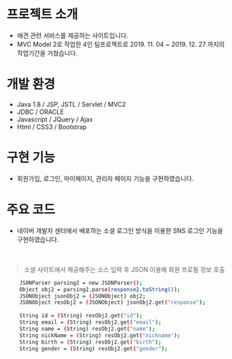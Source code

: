 # 프로젝트 소개
 - 애견 관련 서비스를 제공하는 사이트입니다. <br>
 - MVC Model 2로 작업한 4인 팀프로젝트로 2019. 11. 04 ~ 2019. 12. 27 까지의 작업기간을 거쳤습니다.
# 개발 환경
 - Java 1.8 / JSP, JSTL / Servlet / MVC2<br>
 - JDBC / ORACLE<br>
 - Javascript / JQuery / Ajax<br>
 - Html / CSS3 / Bootstrap<br>

# 구현 기능
 - 회원가입, 로그인, 마이페이지, 관리자 페이지 기능을 구현하였습니다.
 
# 주요 코드
 - 네이버 개발자 센터에서 배포하는 소셜 로그인 방식을 이용한 SNS 로그인 기능을 구현하였습니다.<br>
 <br><br>
 >소셜 사이트에서 제공해주는 소스 입력 후 JSON 이용해 회원 프로필 정보 호출
```sh
	JSONParser parsing2 = new JSONParser();
	Object obj2 = parsing2.parse(response2.toString());
	JSONObject jsonObj2 = (JSONObject) obj2;
	JSONObject resObj2 = (JSONObject) jsonObj2.get("response");
	
	String id = (String) resObj2.get("id");
	String email = (String) resObj2.get("email");
	String name = (String) resObj2.get("name");
	String nickName = (String) resObj2.get("nickname");
	String birth = (String) resObj2.get("birth");
	String gender = (String) resObj2.get("gender");
```
